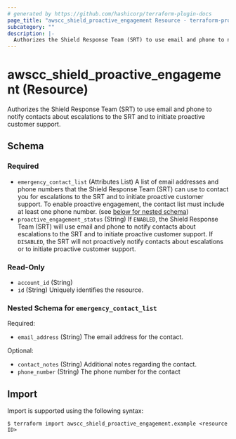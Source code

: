 ```yaml
---
# generated by https://github.com/hashicorp/terraform-plugin-docs
page_title: "awscc_shield_proactive_engagement Resource - terraform-provider-awscc"
subcategory: ""
description: |-
  Authorizes the Shield Response Team (SRT) to use email and phone to notify contacts about escalations to the SRT and to initiate proactive customer support.
---
```


# awscc_shield_proactive_engagement (Resource)

Authorizes the Shield Response Team (SRT) to use email and phone to notify contacts about escalations to the SRT and to initiate proactive customer support.



<!-- schema generated by tfplugindocs -->
## Schema

### Required

- `emergency_contact_list` (Attributes List) A list of email addresses and phone numbers that the Shield Response Team (SRT) can use to contact you for escalations to the SRT and to initiate proactive customer support.
To enable proactive engagement, the contact list must include at least one phone number. (see [below for nested schema](#nestedatt--emergency_contact_list))
- `proactive_engagement_status` (String) If `ENABLED`, the Shield Response Team (SRT) will use email and phone to notify contacts about escalations to the SRT and to initiate proactive customer support.
If `DISABLED`, the SRT will not proactively notify contacts about escalations or to initiate proactive customer support.

### Read-Only

- `account_id` (String)
- `id` (String) Uniquely identifies the resource.

<a id="nestedatt--emergency_contact_list"></a>
### Nested Schema for `emergency_contact_list`

Required:

- `email_address` (String) The email address for the contact.

Optional:

- `contact_notes` (String) Additional notes regarding the contact.
- `phone_number` (String) The phone number for the contact

## Import

Import is supported using the following syntax:

```shell
$ terraform import awscc_shield_proactive_engagement.example <resource ID>
```
